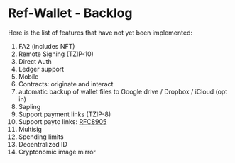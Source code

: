 # Ref-Wallet - Backlog

Here is the list of features that have not yet been implemented:

1. FA2 (includes NFT)
1. Remote Signing (TZIP-10)
1. Direct Auth
1. Ledger support
1. Mobile
1. Contracts: originate and interact
1. automatic backup of wallet files to Google drive / Dropbox / iCloud (opt in)
1. Sapling
1. Support payment links (TZIP-8)
1. Support payto links: [RFC8905](https://tools.ietf.org/html/rfc8905)
1. Multisig
1. Spending limits
1. Decentralized ID
1. Cryptonomic image mirror
